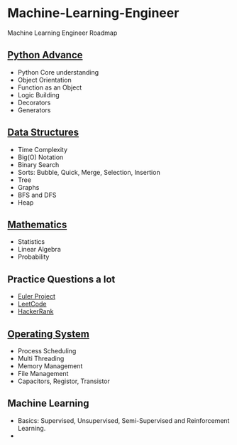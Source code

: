 # Machine-Learning-Engineer
Machine Learning Engineer Roadmap

## <a href="https://github.com/hemansnation/Advance-Python">Python Advance</a>
- Python Core understanding
- Object Orientation
- Function as an Object
- Logic Building
- Decorators
- Generators

## <a href="https://github.com/hemansnation/Data-Structures-and-Algorithms">Data Structures</a>
- Time Complexity
- Big(O) Notation
- Binary Search
- Sorts: Bubble, Quick, Merge, Selection, Insertion
- Tree
- Graphs
- BFS and DFS
- Heap

## <a href="https://github.com/hemansnation/Statistics">Mathematics</a>
- Statistics
- Linear Algebra
- Probability

## Practice Questions a lot
- <a href="https://projecteuler.net/">Euler Project</a>
- <a href="https://leetcode.com/">LeetCode</a>
- <a href="https://www.hackerrank.com/">HackerRank</a>

## <a href="https://github.com/HemansAI/Nation">Operating System</a>
- Process Scheduling
- Multi Threading
- Memory Management
- File Management
- Capacitors, Registor, Transistor

## Machine Learning 
- Basics: Supervised, Unsupervised, Semi-Supervised and Reinforcement Learning.
- 
